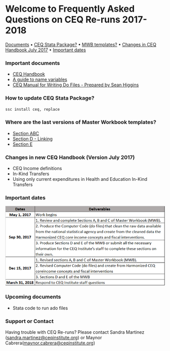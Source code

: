 # Welcome to Frequently Asked Questions on CEQ Re-runs 2017-2018

[Documents](#Important) •  [CEQ Stata Package?](#How) •  [MWB templates?](#Where) •  [Changes in CEQ Handbook July 2017](#Changes) •  [Important dates](#dates)

### <a name="Important"></a> Important documents 
- [CEQ Handbook](http://www.commitmentoequity.org/publications-ceq-handbook/)
- [A guide to name variables](Guide_3_Jul_2017.pdf)
- [CEQ Manual for Writing Do Files - Prepared by Sean Higgins](CEQ_Manual.pdf) 

### <a name="How"></a> How to update CEQ Stata Package? 
```markdown
ssc install ceq, replace
```

### <a name="Where"></a> Where are the last versions of Master Workbook templates? 
- [Section ABC](https://goo.gl/AFWhsM)
- [Section D - Linking](https://goo.gl/2rwXgB)
- [Section E](https://www.dropbox.com/sh/ph6e59z84dba08g/AAAcrHBO8Ouox3Q5UxchWDUqa?dl=0)

### <a name="Changes"></a> Changes in new CEQ Handbook (Version July 2017)
- CEQ Income definitions
- In-Kind Transfers
- Using only current expenditures in Health and Education In-Kind Transfers

### <a name="dates"></a> Important dates
![Dates](Imagen1.png)

### Upcoming documents
- Stata code to run ado files


### Support or Contact

Having trouble with CEQ Re-runs? Please contact Sandra Martinez (sandra.martinez@ceqinstitute.org) or Maynor Cabrera(maynor.cabrera@ceqinstitute.org)
